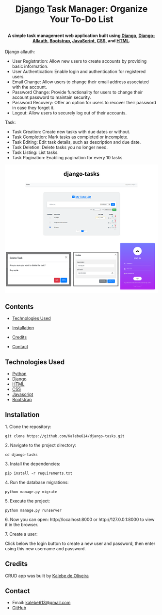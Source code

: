 # <p align="center">[Django] Task Manager: Organize Your To-Do List</p>

[django-allauth]: https://django-allauth.readthedocs.io/en/latest/

[django]: https://docs.djangoproject.com/en/4.2/

[python]: https://docs.python.org/3/

[html]: https://developer.mozilla.org/en-US/docs/Web/HTML

[css]: https://developer.mozilla.org/en-US/docs/Web/CSS

[javascript]: https://developer.mozilla.org/en-US/docs/Web/JavaScript

[bootstrap]: https://getbootstrap.com/

[my_github]: https://github.com/Kalebe614

#### <p align="center">A simple task management web application built using [Django], [Django-Allauth], [Bootstrap], [JavaScript], [CSS], and [HTML].

Django allauth:

- User Registration: Allow new users to create accounts by providing basic information.
- User Authentication: Enable login and authentication for registered users.
- Email Change: Allow users to change their email address associated with the account.
- Password Change: Provide functionality for users to change their account password to maintain security.
- Password Recovery: Offer an option for users to recover their password in case they forget it.
- Logout: Allow users to securely log out of their accounts.</p>

Task:

- Task Creation: Create new tasks with due dates or without.
- Task Completion: Mark tasks as completed or incomplete.
- Task Editing: Edit task details, such as description and due date.
- Task Deletion: Delete tasks you no longer need.
- Task Listing: List tasks.
- Task Pagination: Enabling pagination for every 10 tasks

![Img_Project](tasks.png)



## Contents

- [Technologies Used](#technologies-used)

- [Installation](#installation)

- [Credits](#credits)

- [Contact](#contact)

## Technologies Used

- [Python][python]
- [Django][django]
- [HTML][html]
- [CSS][css]
- [Javascript][javascript]
- [Bootstrap][bootstrap]

## Installation

<p>1. Clone the repository:

```
git clone https://github.com/Kalebe614/django-tasks.git
```

</p>

<p>
2. Navigate to the project directory:

```
cd django-tasks
```
</p> 
 
<p>
3. Install the dependencies:

```
pip install -r requirements.txt
```
</p>
<p>
4. Run the database migrations:

```
python manage.py migrate
```

<p>
5. Execute the project:

```
python manage.py runserver
```
</p>
</p>
<p>
6. Now you can open: http://localhost:8000 or http://127.0.0.1:8000 to view it in the browser.
</p>
7. Create a user:

Click below the login button to create a new user and password, then enter using this new username and password.
</p>


## Credits
CRUD app was built by [Kalebe de Oliveira][my_github]

## Contact
- Email: <a ref="mailto:kalebe613@gmail.com">kalebe613@gmail.com</a>
- [GitHub](https://github.com/Kalebe614)

